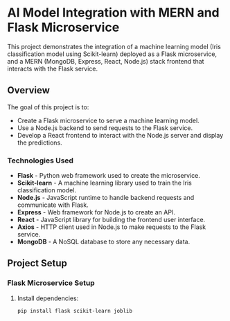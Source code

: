 # AI Model Integration with MERN and Flask Microservice

This project demonstrates the integration of a machine learning model (Iris classification model using Scikit-learn) deployed as a Flask microservice, and a MERN (MongoDB, Express, React, Node.js) stack frontend that interacts with the Flask service.

## Overview

The goal of this project is to:
- Create a Flask microservice to serve a machine learning model.
- Use a Node.js backend to send requests to the Flask service.
- Develop a React frontend to interact with the Node.js server and display the predictions.

### Technologies Used

- **Flask** - Python web framework used to create the microservice.
- **Scikit-learn** - A machine learning library used to train the Iris classification model.
- **Node.js** - JavaScript runtime to handle backend requests and communicate with Flask.
- **Express** - Web framework for Node.js to create an API.
- **React** - JavaScript library for building the frontend user interface.
- **Axios** - HTTP client used in Node.js to make requests to the Flask service.
- **MongoDB** - A NoSQL database to store any necessary data.

## Project Setup

### Flask Microservice Setup

1. Install dependencies:
   ```bash
   pip install flask scikit-learn joblib
